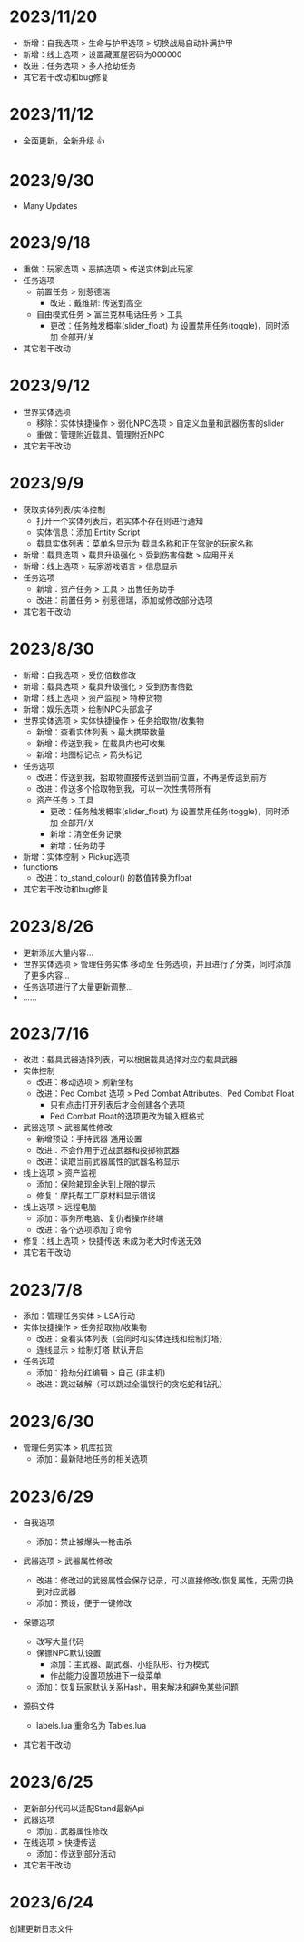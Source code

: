 # 2023/11/20

- 新增：自我选项 > 生命与护甲选项 > 切换战局自动补满护甲
- 新增：线上选项 > 设置藏匿屋密码为000000
- 改进：任务选项 > 多人抢劫任务
- 其它若干改动和bug修复

# 2023/11/12

- 全面更新，全新升级 👍

# 2023/9/30

- Many Updates

# 2023/9/18

- 重做：玩家选项 > 恶搞选项 > 传送实体到此玩家
- 任务选项
  - 前置任务 > 别惹德瑞 
    - 改进：戴维斯: 传送到高空
  - 自由模式任务 > 富兰克林电话任务 > 工具
    - 更改：任务触发概率(slider_float) 为 设置禁用任务(toggle)，同时添加 全部开/关
- 其它若干改动

# 2023/9/12

- 世界实体选项
  - 移除：实体快捷操作 > 弱化NPC选项 > 自定义血量和武器伤害的slider
  - 重做：管理附近载具、管理附近NPC
- 其它若干改动

# 2023/9/9

- 获取实体列表/实体控制
  - 打开一个实体列表后，若实体不存在则进行通知
  - 实体信息：添加 Entity Script
  - 载具实体列表：菜单名显示为 载具名称和正在驾驶的玩家名称
- 新增：载具选项 > 载具升级强化 > 受到伤害倍数 > 应用开关
- 新增：线上选项 > 玩家游戏语言 > 信息显示
- 任务选项
  - 新增：资产任务 > 工具 > 出售任务助手
  - 改进：前置任务 > 别惹德瑞，添加或修改部分选项
- 其它若干改动

# 2023/8/30

- 新增：自我选项 > 受伤倍数修改
- 新增：载具选项 > 载具升级强化 > 受到伤害倍数
- 新增：线上选项 > 资产监视 > 特种货物
- 新增：娱乐选项 > 绘制NPC头部盒子
- 世界实体选项 > 实体快捷操作 > 任务拾取物/收集物
  - 新增：查看实体列表 > 最大携带数量
  - 新增：传送到我 > 在载具内也可收集
  - 新增：地图标记点 > 箭头标记
- 任务选项
  - 改进：传送到我，拾取物直接传送到当前位置，不再是传送到前方
  - 改进：传送多个拾取物到我，可以一次性携带所有
  - 资产任务 > 工具
    - 更改：任务触发概率(slider_float) 为 设置禁用任务(toggle)，同时添加 全部开/关
    - 新增：清空任务记录
    - 新增：任务助手
- 新增：实体控制 > Pickup选项
- functions
  - 改进：to_stand_colour() 的数值转换为float
- 其它若干改动和bug修复

# 2023/8/26

- 更新添加大量内容...
- 世界实体选项 > 管理任务实体 移动至 任务选项，并且进行了分类，同时添加了更多内容...
- 任务选项进行了大量更新调整...
- ......

# 2023/7/16

- 改进：载具武器选择列表，可以根据载具选择对应的载具武器
- 实体控制
  - 改进：移动选项 > 刷新坐标
  - 改进：Ped Combat 选项 > Ped Combat Attributes、Ped Combat Float
    - 只有点击打开列表后才会创建各个选项
    - Ped Combat Float的选项更改为输入框格式
- 武器选项 > 武器属性修改
  - 新增预设：手持武器 通用设置
  - 改进：不会作用于近战武器和投掷物武器
  - 改进：读取当前武器属性的武器名称显示
- 线上选项 > 资产监视
  - 添加：保险箱现金达到上限的提示
  - 修复：摩托帮工厂原材料显示错误
- 线上选项 > 远程电脑
  - 添加：事务所电脑、复仇者操作终端
  - 改进：各个选项添加了命令
- 修复：线上选项 > 快捷传送 未成为老大时传送无效
- 其它若干改动

# 2023/7/8

- 添加：管理任务实体 > LSA行动
- 实体快捷操作 > 任务拾取物/收集物
  - 改进：查看实体列表（会同时和实体连线和绘制灯塔）
  - 连线显示 > 绘制灯塔 默认开启
- 任务选项
  - 添加：抢劫分红编辑 > 自己 (非主机)
  - 改进：跳过破解（可以跳过全福银行的贪吃蛇和钻孔）

# 2023/6/30

- 管理任务实体 > 机库拉货
  - 添加：最新陆地任务的相关选项

# 2023/6/29

- 自我选项
  - 添加：禁止被爆头一枪击杀
- 武器选项 > 武器属性修改
  - 改进：修改过的武器属性会保存记录，可以直接修改/恢复属性，无需切换到对应武器
  - 添加：预设，便于一键修改
- 保镖选项
  - 改写大量代码
  - 保镖NPC默认设置
    - 添加：主武器、副武器、小组队形、行为模式
    - 作战能力设置项放进下一级菜单
  - 添加：恢复玩家默认关系Hash，用来解决和避免某些问题

- 源码文件
  - labels.lua 重命名为 Tables.lua
- 其它若干改动

# 2023/6/25

- 更新部分代码以适配Stand最新Api
- 武器选项
  - 添加：武器属性修改
- 在线选项 > 快捷传送
  - 添加：传送到部分活动
- 其它若干改动

# 2023/6/24

创建更新日志文件

